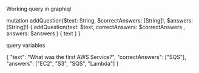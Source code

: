Working query in graphiql

mutation addQuestion($text: String, $correctAnswers: [String]!, $answers: [String]!) {
  addQuestion(text: $text, correctAnswers: $correctAnswers , answers: $answers ) {
    text
  }
}


query variables

{
  "text": "What was the first AWS Service?",
  "correctAnswers": ["SQS"],
  "answers": ["EC2", "S3", "SQS", "Lambda"]
}
